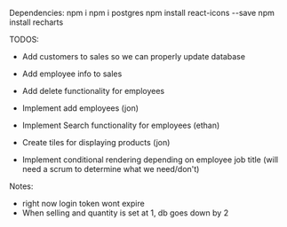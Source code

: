 Dependencies:
npm i
npm i postgres
npm install react-icons --save
npm install recharts

TODOS:
- Add customers to sales so we can properly update database
- Add employee info to sales
- Add delete functionality for employees
- Implement add employees (jon)
- Implement Search functionality for employees (ethan)
- Create tiles for displaying products (jon)



- Implement conditional rendering depending on employee job title (will need a scrum to determine what we need/don't)

Notes: 
- right now login token wont expire
- When selling and quantity is set at 1, db goes down by 2